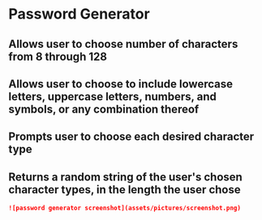 # Password Generator 

## Allows user to choose number of characters from 8 through 128

## Allows user to choose to include lowercase letters, uppercase letters, numbers, and symbols, or any combination thereof

## Prompts user to choose each desired character type

## Returns a random string of the user's chosen character types, in the length the user chose


```md
![password generator screenshot](assets/pictures/screenshot.png)
```
